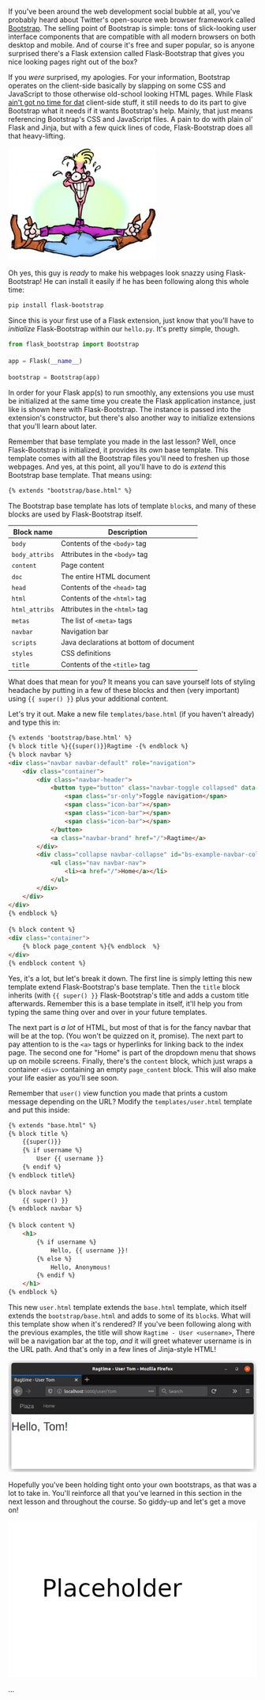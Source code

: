 If you've been around the web development social bubble at all, you've probably heard about Twitter's open-source web browser framework called <a href="http://getbootstrap.com" target="_blank">Bootstrap</a>. The selling point of Bootstrap is simple: tons of slick-looking user interface components that are compatible with all modern browsers on both desktop and mobile. And of course it's free and super popular, so is anyone surprised there's a Flask extension called Flask-Bootstrap that gives you nice looking pages right out of the box?

If you *were* surprised, my apologies. For your information, Bootstrap operates on the client-side basically by slapping on some CSS and JavaScript to those otherwise old-school looking HTML pages. While Flask <a href="https://www.youtube.com/watch?v=zGxwbhkDjZM" target="_blank">ain't got no time for dat</a> client-side stuff, it still needs to do its part to give Bootstrap what it needs if it wants Bootstrap's help. Mainly, that just means referencing Bootstrap's CSS and JavaScript files. A pain to do with plain ol' Flask and Jinja, but with a few quick lines of code, Flask-Bootstrap does all that heavy-lifting.

![](../images/bootstrapper-300x229.jpg)

Oh yes, this guy is *ready* to make his webpages look snazzy using Flask-Bootstrap! He can install it easily if he has been following along this whole time:

```bash
pip install flask-bootstrap
```

Since this is your first use of a Flask extension, just know that you'll have to *initialize* Flask-Bootstrap within our `hello.py`. It's pretty simple, though.

```python
from flask_bootstrap import Bootstrap

app = Flask(__name__)

bootstrap = Bootstrap(app)
```

In order for your Flask app(s) to run smoothly, any extensions you use must be initialized at the same time you create the Flask application instance, just like is shown here with Flask-Bootstrap. The instance is passed into the extension's constructor, but there's also another way to initialize extensions that you'll learn about later.

Remember that base template you made in the last lesson? Well, once Flask-Bootstrap is initialized, it provides its *own* base template. This template comes with all the Bootstrap files you'll need to freshen up those webpages. And yes, at this point, all you'll have to do is *extend* this Bootstrap base template. That means using:

```html
{% extends "bootstrap/base.html" %}
```

The Bootstrap base template has lots of template `block`s, and many of these blocks are used by Flask-Bootstrap itself.

| Block name     | Description                                   |
| -------------- | --------------------------------------------- |
| `body`         | Contents of the `<body>` tag                  |
| `body_attribs` | Attributes in the `<body>` tag                |
| `content`      | Page content                                  |
| `doc`          | The entire HTML document                      |
| `head`         | Contents of the `<head>` tag                  |
| `html`         | Contents of the `<html>` tag                  |
| `html_attribs` | Attributes in the `<html>` tag                |
| `metas`        | The list of `<meta>` tags                     |
| `navbar`       | Navigation bar                                |
| `scripts`      | Java declarations at bottom of document       |
| `styles`       | CSS definitions                               |
| `title`        | Contents of the `<title>` tag                 |

What does that mean for you? It means you can save yourself lots of styling headache by putting in a few of these blocks and then (very important) using `{{ super() }}` plus your additional content.

Let's try it out. Make a new file `templates/base.html` (if you haven't already) and type this in:

```html
{% extends 'bootstrap/base.html' %}
{% block title %}{{super()}}Ragtime -{% endblock %}
{% block navbar %}
<div class="navbar navbar-default" role="navigation">
    <div class="container">
        <div class="navbar-header">
            <button type="button" class="navbar-toggle collapsed" data-toggle="collapse" data-target="#bs-example-navbar-collapse-1" aria-expanded="false">
                <span class="sr-only">Toggle navigation</span>
                <span class="icon-bar"></span>
                <span class="icon-bar"></span>
                <span class="icon-bar"></span>
            </button>
            <a class="navbar-brand" href="/">Ragtime</a>
        </div>
        <div class="collapse navbar-collapse" id="bs-example-navbar-collapse-1">
            <ul class="nav navbar-nav">
                <li><a href="/">Home</a></li>
            </ul>
        </div>
    </div>
</div>
{% endblock %}

{% block content %}
<div class="container">
    {% block page_content %}{% endblock  %}
</div>
{% endblock content %}
```

Yes, it's a lot, but let's break it down. The first line is simply letting this new template extend Flask-Bootstrap's base template. Then the `title` block inherits (with `{{ super() }}` Flask-Bootstrap's title and adds a custom title afterwards. Remember this is a base template in itself, it'll help you from typing the same thing over and over in your future templates.

The next part is *a lot* of HTML, but most of that is for the fancy navbar that will be at the top. (You won't be quizzed on it, promise). The next part to pay attention to is the `<a>` tags or hyperlinks for linking back to the index page. The second one for "Home" is part of the dropdown menu that shows up on mobile screens. Finally, there's the `content` block, which just wraps a container `<div>` containing an empty `page_content` block. This will also make your life easier as you'll see soon.

Remember that `user()` view function you made that prints a custom message depending on the URL? Modify the `templates/user.html` template and put this inside:

```html
{% extends "base.html" %}
{% block title %}
    {{super()}}
    {% if username %}
        User {{ username }}
    {% endif %}
{% endblock title%}

{% block navbar %}
    {{ super() }}
{% endblock navbar %}

{% block content %}
    <h1>
        {% if username %}
            Hello, {{ username }}!
        {% else %}
            Hello, Anonymous!
        {% endif %}
    </h1>
{% endblock %}
```

This new `user.html` template extends the `base.html` template, which itself extends the `bootstrap/base.html` and adds to some of its `block`s. What will this template show when it's rendered? If you've been following along with the previous examples, the title will show `Ragtime - User <username>`, There will be a navigation bar at the top, *and* it will greet whatever username is in the URL path. And that's only in a few lines of Jinja-style HTML!

![image of user page](../images/user_page.png)

Hopefully you've been holding tight onto your own bootstraps, as that was a lot to take in. You'll reinforce all that you've learned in this section in the next lesson and throughout the course. So giddy-up and let's get a move on!

![gif of cowbow on horse or something](../images/placeholder.png)

...
